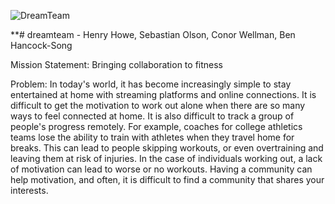 ![DreamTeam](https://github.com/cp274-b4/dreamteam/assets/117794122/92ddb7a4-b50b-4adf-ae21-0f3359b1a1e4)

**# dreamteam - Henry Howe, Sebastian Olson, Conor Wellman, Ben Hancock-Song

Mission Statement:
Bringing collaboration to fitness

Problem: In today's world, it has become increasingly simple to stay entertained at home with streaming platforms and online connections.  It is difficult to get the motivation to work out alone when there are so many ways to feel connected at home. It is also difficult to track a group of people's progress remotely. For example, coaches for college athletics teams lose the ability to train with athletes when they travel home for breaks. This can lead to people skipping workouts, or even overtraining and leaving them at risk of injuries. In the case of individuals working out, a lack of motivation can lead to worse or no workouts. Having a community can help motivation, and often, it is difficult to find a community that shares your interests.


